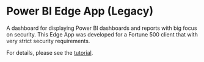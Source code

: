 # Power BI Edge App (Legacy)

A dashboard for displaying Power BI dashboards and reports with big focus on security. This Edge App was developed for a Fortune 500 client that with very strict security requirements.

For details, please see the [tutorial](https://www.screenly.io/tutorials/powerbi/).
